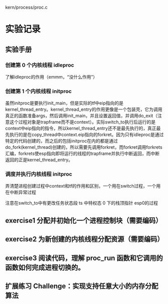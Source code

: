 kern/process/proc.c

# 实验记录

## 实验手册

### 创建第 0 个内核线程 idleproc

了解idleproc的作用（emmm，“没什么作用”）

### 创建第 1 个内核线程 initproc

虽然initproc是要执行init_main，但是实际的tf中eip指向的是kernel_thread_entry。kernel_thread_entry的作用更像是一个包装壳，它为调用真正的函数准备args，然后调用init_main，并且设置返回值，并调用do_exit（注意这个过程对象是trapframe而不是context）。实际switch_to执行后运行的是context中eip指向的指令，所以kernel_thread_entry还不是最先执行的，真正最先执行的是在copy_thread中context.eip指向的forkret。因为只有idleproc是通过特定的代码创建的，而之后的包括initproc在内的都是通过do_fork(kernel_thread)创建的，所以需要先调用forkret，而forkret调用forkrets汇编，forkrets使esp指向即将运行的线程的trapframe并执行中断返回，而中断返回的正是kernel_thread_entry。

### 调度并执行内核线程 initproc

弄清楚进程创建过程中context和tf的作用和区别，一个用在switch过程，一个用在中断异常过程

注意在switch_to中有更改任务状态段 ts 中特权态 0 下的栈顶指针 esp0的过程

## exercise1 分配并初始化一个进程控制块（需要编码）

## exercise2 为新创建的内核线程分配资源（需要编码）

## exercise3 阅读代码，理解 proc_run 函数和它调用的函数如何完成进程切换的。

## 扩展练习 Challenge：实现支持任意大小的内存分配算法